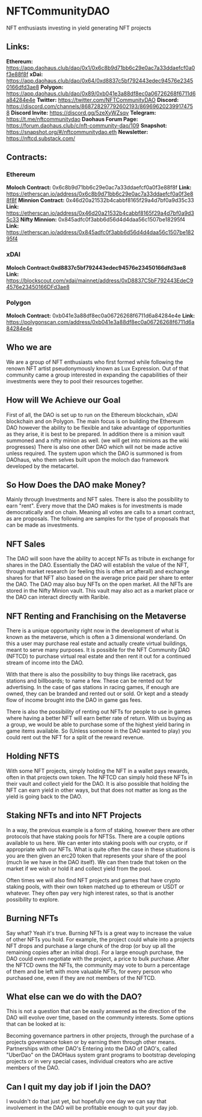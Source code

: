 # NFTCommunityDAO
NFT enthusiasts investing in yield generating NFT projects

## Links:

**Ethereum:** <https://app.daohaus.club/dao/0x1/0x6c8b9d71bb6c29e0ac7a33ddaefcf0a0f3e88f8f>
**xDai:** <https://app.daohaus.club/dao/0x64/0xd8837c5bf792443edec94576e23450166dfd3ae8>
**Polygon:** <https://app.daohaus.club/dao/0x89/0xb041e3a88df8ec0a06726268f6711d6a84284e4e>
**Twitter:** <https://twitter.com/NFTCommunityDAO>
**Discord:** <https://discord.com/channels/868728297792602193/869696202399174758>
**Discord Invite:** <https://discord.gg/5zeXyWZsqv>
**Telegram:** <https://t.me/nftcommunitydao>
**Daohaus Forum Page:** <https://forum.daohaus.club/c/nft-community-dao/109>
**Snapshot:** <https://snapshot.org/#/nftcommunitydao.eth>
**Newsletter:** <https://nftcd.substack.com/>

## Contracts:
### Ethereum
**Moloch Contract:** 0x6c8b9d71bb6c29e0ac7a33ddaefcf0a0f3e88f8f
**Link:** <https://etherscan.io/address/0x6c8b9d71bb6c29e0ac7a33ddaefcf0a0f3e88f8f>
**Minnion Contract:** 0x46d20a21532b4cabbf8165f29a4d7bf0a9d35c33
**Link:** <https://etherscan.io/address/0x46d20a21532b4cabbf8165f29a4d7bf0a9d35c33>
**Nifty Minnion:** 0x845adfc0f3abb6d56d4d4daa56c1507be18295f4
**Link:** <https://etherscan.io/address/0x845adfc0f3abb6d56d4d4daa56c1507be18295f4>

### xDAI

**Moloch Contract:0xd8837c5bf792443edec94576e23450166dfd3ae8**
**Link:** <https://blockscout.com/xdai/mainnet/address/0xD8837C5bF792443EdeC94576e23450166DFd3ae8>

### Polygon

**Moloch Contract:** 0xb041e3a88df8ec0a06726268f6711d6a84284e4e
**Link:** <https://polygonscan.com/address/0xb041e3a88df8ec0a06726268f6711d6a84284e4e>

## Who we are
We are a group of NFT enthusiasts who first formed while following the renown NFT artist pseudonymously known as Lux Expression. Out of that community came a group interested in expanding the capabilities of their investments were they to pool their resources together.

## How will We Achieve our Goal
First of all, the DAO is set up to run on the Ethereum blockchain, xDAI blockchain and on Polygon. The main focus is on building the Ethereum DAO however the ability to be flexible and take advantage of opportunities as they arise, it is best to be prepared. In addition there is a minion vault summoned and a nifty minion as well. (we will get into minions as the wiki progresses) There is also one other DAO which will not be made active unless required. The system upon which the DAO is summoned is from DAOhaus, who them selves built upon the moloch dao framework developed by the metacartel.

## So How Does the DAO make Money?
Mainly through Investments and NFT sales. There is also the possibility to earn "rent". Every move that the DAO makes is for investments is made democratically and on chain. Meaning all votes are calls to a smart contract, as are proposals. The following are samples for the type of proposals that can be made as investments.

## NFT Sales
The DAO will soon have the ability to accept NFTs as tribute in exchange for shares in the DAO. Essentially the DAO will establish the value of the NFT, through market research (or feeling this is often art afterall) and exchange shares for that NFT also based on the average price paid per share to enter the DAO. The DAO may also buy NFTs on the open market. All the NFTs are stored in the Nifty Minion vault. This vault may also act as a market place or the DAO can interact directly with Rarible.

## NFT Renting and Franchising on the Metaverse
There is a unique opportunity right now in the development of what is known as the metaverse, which is often a 3 dimensional wonderland. On this a user may purchase real estate and actually create virtual buildings, meant to serve many purposes. It is possible for the NFT Community DAO (NFTCD) to purchase virtual real estate and then rent it out for a continued stream of income into the DAO.

With that there is also the possibility to buy things like racetrack, gas stations and billboards; to name a few. These can be rented out for advertising. In the case of gas stations in racing games, if enough are owned, they can be branded and rented out or sold. Or kept and a steady flow of income brought into the DAO in game gas fees.

There is also the possibility of renting out NFTs for people to use in games where having a better NFT will earn better rate of return. With us buying as a group, we would be able to purchase some of the highest yield baring in game items available. So (Unless someone in the DAO wanted to play) you could rent out the NFT for a split of the reward revenue.

## Holding NFTS
With some NFT projects, simply holding the NFT in a wallet pays rewards, often in that projects own token. The NFTCD can simply hold these NFTs in their vault and collect yield for the DAO. It is also possible that holding the NFT can earn yield in other ways, but that does not matter as long as the yield is going back to the DAO.

## Staking NFTs and into NFT Projects
In a way, the previous example is a form of staking, however there are other protocols that have staking pools for NFTSs. There are a couple options available to us here. We can enter into staking pools with our crypto, or if appropriate with our NFTs. What is quite often the case in these situations is you are then given an erc20 token that represents your share of the pool (much lie we have in the DAO itself). We can then trade that token on the market if we wish or hold it and collect yield from the pool.

Often times we will also find NFT projects and games that have crypto staking pools, with their own token matched up to ethereum or USDT or whatever. They often pay very high interest rates, so that is another possibility to explore.

## Burning NFTs
Say what? Yeah it's true. Burning NFTs is a great way to increase the value of other NFTs you hold. For example, the project could whale into a projects NFT drops and purchase a large chunk of the drop (or buy up all the remaining copies after an initial drop). For a large enough purchase, the DAO could even negotiate with the project, a price to bulk purchase. After the NFTCD owns the NFTs, the community may vote to burn a percentage of them and be left with more valuable NFTs, for every person who purchased one, even if they are not members of the NFTCD.

## What else can we do with the DAO?
This is not a question that can be easily answered as the direction of the DAO will evolve over time, based on the community interests. Some options that can be looked at is:

Becoming governance partners in other projects, through the purchase of a projects governance token or by earning them through other means.
Partnerships with other DAO's
Entering into the DAO of DAO's, called "UberDao" on the DAOHaus system
grant programs to bootstrap developing projects or in very special cases, individual creators who are active members of the DAO.

## Can I quit my day job if I join the DAO?
I wouldn't do that just yet, but hopefully one day we can say that involvement in the DAO will be profitable enough to quit your day job.

